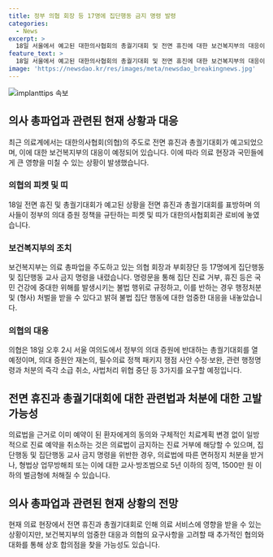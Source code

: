 ```yaml
---
title: 정부 의협 회장 등 17명에 집단행동 금지 명령 발령
categories:
  - News
excerpt: >
  18일 서울에서 예고된 대한의사협회의 총궐기대회 및 전면 휴진에 대한 보건복지부의 대응이 이슈가 되고 있다. 보건복지부는 의료 총파업을 주도하는 의협 회장과 부회장을 포함한 수뇌부 17명에게 집단행동 금지 명령을 내렸으며, 관련법에 따라 행정처분 및 형사 처벌을 받을 수 있다고 경고했다. 의협은 이에 반발하여 총궐기대회를 열 예정이며, 의대 증원 등 정부의 정책을 비판할 예정이다. 
feature_text: >
  18일 서울에서 예고된 대한의사협회의 총궐기대회 및 전면 휴진에 대한 보건복지부의 대응이 이슈가 되고 있다. 보건복지부는 의료 총파업을 주도하는 의협 회장과 부회장을 포함한 수뇌부 17명에게 집단행동 금지 명령을 내렸으며, 관련법에 따라 행정처분 및 형사 처벌을 받을 수 있다고 경고했다. 의협은 이에 반발하여 총궐기대회를 열 예정이며, 의대 증원 등 정부의 정책을 비판할 예정이다. 
image: 'https://newsdao.kr/res/images/meta/newsdao_breakingnews.jpg'
---
```


<p><img src="https://newsdao.kr/res/images/meta/newsdao_breakingnews.jpg" alt="implanttips 속보" /></p>

<h2 data-ke-size="size26">의사 총파업과 관련된 현재 상황과 대응</h2>

<p data-ke-size="size16">최근 의료계에서는 대한의사협회(의협)의 주도로 전면 휴진과 총궐기대회가 예고되었으며, 이에 대한 보건복지부의 대응이 예정되어 있습니다. 이에 따라 의료 현장과 국민들에게 큰 영향을 미칠 수 있는 상황이 발생했습니다.</p>

<h3>의협의 피켓 및 띠</h3>

<p data-ke-size="size16">18일 전면 휴진 및 총궐기대회가 예고된 상황을 전면 휴진과 총궐기대회를 표방하며 의사들이 정부의 의대 증원 정책을 규탄하는 피켓 및 띠가 대한의사협회회관 로비에 놓였습니다.</p>

<h3>보건복지부의 조치</h3>

<p data-ke-size="size16">보건복지부는 의료 총파업을 주도하고 있는 의협 회장과 부회장단 등 17명에게 집단행동 및 집단행동 교사 금지 명령을 내렸습니다. 명령문을 통해 집단 진료 거부, 휴진 등은 국민 건강에 중대한 위해를 발생시키는 불법 행위로 규정하고, 이를 반하는 경우 행정처분 및 (형사) 처벌을 받을 수 있다고 밝혀 불법 집단 행동에 대한 엄중한 대응을 내놓았습니다.</p>

<h3>의협의 대응</h3>

<p data-ke-size="size16">의협은 18일 오후 2시 서울 여의도에서 정부의 의대 증원에 반대하는 총궐기대회를 열 예정이며, 의대 증원안 재논의, 필수의료 정책 패키지 쟁점 사안 수정·보완, 관련 행정명령과 처분의 즉각 소급 취소, 사법처리 위협 중단 등 3가지를 요구할 예정입니다.</p>

<h2 data-ke-size="size26">전면 휴진과 총궐기대회에 대한 관련법과 처분에 대한 고발 가능성</h2>

<p data-ke-size="size16">의료법을 근거로 이미 예약이 된 환자에게의 동의와 구체적인 치료계획 변경 없이 일방적으로 진료 예약을 취소하는 것은 의료법이 금지하는 진료 거부에 해당할 수 있으며, 집단행동 및 집단행동 교사 금지 명령을 위반한 경우, 의료법에 따른 면허정지 처분을 받거나, 형법상 업무방해죄 또는 이에 대한 교사·방조범으로 5년 이하의 징역, 1500만 원 이하의 벌금형에 처해질 수 있습니다.</p>

<h2 data-ke-size="size26">의사 총파업과 관련된 현재 상황의 전망</h2>

<p data-ke-size="size16">현재 의료 현장에서 전면 휴진과 총궐기대회로 인해 의료 서비스에 영향을 받을 수 있는 상황이지만, 보건복지부의 엄중한 대응과 의협의 요구사항을 고려할 때 추가적인 협의와 대화를 통해 상호 합의점을 찾을 가능성도 있습니다.</p>

